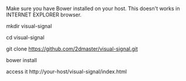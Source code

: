 Make sure you have Bower installed on your host.
This doesn't works in INTERNET EXPLORER browser.

mkdir visual-signal

cd visual-signal

git clone https://github.com/2dmaster/visual-signal.git

bower install

access it http://your-host/visual-signal/index.html